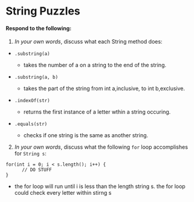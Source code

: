 # String Puzzles
#### Respond to the following:

1. *In your own words*, discuss what each String method does:
  * `.substring(a)`
    * takes the number of a on a string to the end of the string.

  * `.substring(a, b)`
    * takes the part of the string from int a,inclusive,  to int b,exclusive.

  * `.indexOf(str)`
    * returns the first instance of a letter wthin a string occuring.

  * `.equals(str)`
    * checks if one string is the same as another string.


2. *In your own words*, discuss what the following `for` loop accomplishes for `String s`:
```
for(int i = 0; i < s.length(); i++) {
      // DO STUFF
}
```
  * the for loop will run until i is less than the length string s. the for loop could check every letter within stirng s
